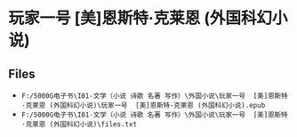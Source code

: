 # 玩家一号  [美]恩斯特·克莱恩 (外国科幻小说)

## Files

- `F:/5000G电子书\I01-文学（小说 诗歌 名著 写作）\外国小说\玩家一号  [美]恩斯特·克莱恩 (外国科幻小说)\玩家一号  [美]恩斯特·克莱恩 (外国科幻小说).epub`
- `F:/5000G电子书\I01-文学（小说 诗歌 名著 写作）\外国小说\玩家一号  [美]恩斯特·克莱恩 (外国科幻小说)\files.txt`

